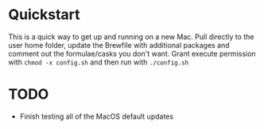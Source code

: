 # Quickstart
This is a quick way to get up and running on a new Mac.  Pull directly to the user home folder, update the Brewfile with additional packages and comment out the formulae/casks you don't want.  Grant execute permission with `chmod -x config.sh` and then run with `./config.sh`

# TODO 
 * Finish testing all of the MacOS default updates